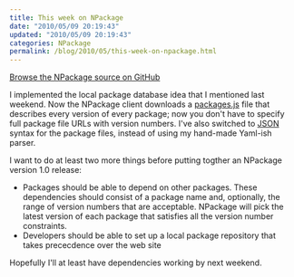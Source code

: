 ```yaml
---
title: This week on NPackage
date: "2010/05/09 20:19:43"
updated: "2010/05/09 20:19:43"
categories: NPackage
permalink: /blog/2010/05/this-week-on-npackage.html
---
```

[Browse the NPackage source on GitHub](http://github.com/timrobinson/NPackage)

I implemented the local package database idea that I mentioned last weekend. Now the NPackage client downloads a [packages.js](http://np.partario.com/packages.js) file that describes every version of every package; now you don't have to specify full package file URLs with version numbers. I've also switched to [JSON](http://en.wikipedia.org/wiki/JSON) syntax for the package files, instead of using my hand-made Yaml-ish parser.

I want to do at least two more things before putting togther an NPackage version 1.0 release:

 * Packages should be able to depend on other packages. These dependencies should consist of a package name and, optionally, the range of version numbers that are acceptable. NPackage will pick the latest version of each package that satisfies all the version number constraints.
 * Developers should be able to set up a local package repository that takes prececdence over the web site

Hopefully I'll at least have dependencies working by next weekend.
